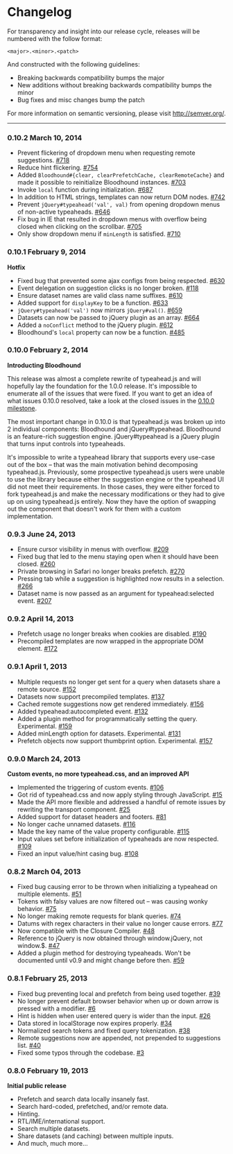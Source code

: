 Changelog
=========

For transparency and insight into our release cycle, releases will be numbered with the follow format:

`<major>.<minor>.<patch>`

And constructed with the following guidelines:

* Breaking backwards compatibility bumps the major
* New additions without breaking backwards compatibility bumps the minor
* Bug fixes and misc changes bump the patch

For more information on semantic versioning, please visit http://semver.org/.

---

### 0.10.2 March 10, 2014

* Prevent flickering of dropdown menu when requesting remote suggestions. [#718]
* Reduce hint flickering. [#754]
* Added `Bloodhound#{clear, clearPrefetchCache, clearRemoteCache}` and made it
  possible to reinitialize Bloodhound instances. [#703]
* Invoke `local` function during initialization. [#687]
* In addition to HTML strings, templates can now return DOM nodes. [#742]
* Prevent `jQuery#typeahead('val', val)` from opening dropdown menus of 
  non-active typeaheads. [#646]
* Fix bug in IE that resulted in dropdown menus with overflow being closed
  when clicking on the scrollbar. [#705]
* Only show dropdown menu if `minLength` is satisfied. [#710]

### 0.10.1 February 9, 2014

**Hotfix**

* Fixed bug that prevented some ajax configs from being respected. [#630]
* Event delegation on suggestion clicks is no longer broken. [#118]
* Ensure dataset names are valid class name suffixes. [#610]
* Added support for `displayKey` to be a function. [#633]
* `jQuery#typeahead('val')` now mirrors `jQuery#val()`. [#659]
* Datasets can now be passed to jQuery plugin as an array. [#664]
* Added a `noConflict` method to the jQuery plugin. [#612]
* Bloodhound's `local` property can now be a function. [#485]

### 0.10.0 February 2, 2014

**Introducting Bloodhound**

This release was almost a complete rewrite of typeahead.js and will hopefully
lay the foundation for the 1.0.0 release. It's impossible to enumerate all of 
the issues that were fixed. If you want to get an idea of what issues 0.10.0 
resolved, take a look at the closed issues in the [0.10.0 milestone].

The most important change in 0.10.0 is that typeahead.js was broken up into 2 
individual components: Bloodhound and jQuery#typeahead. Bloodhound is an 
feature-rich suggestion engine. jQuery#typeahead is a jQuery plugin that turns
input controls into typeaheads.

It's impossible to write a typeahead library that supports every use-case out 
of the box – that was the main motivation behind decomposing typeahead.js. 
Previously, some prospective typeahead.js users were unable to use the library 
because either the suggestion engine or the typeahead UI did not meet their
requirements. In those cases, they were either forced to fork typeahead.js and
make the necessary modifications or they had to give up on using typeahead.js
entirely. Now they have the option of swapping out the component that doesn't 
work for them with a custom implementation.

### 0.9.3 June 24, 2013

* Ensure cursor visibility in menus with overflow. [#209]
* Fixed bug that led to the menu staying open when it should have been closed. [#260]
* Private browsing in Safari no longer breaks prefetch. [#270]
* Pressing tab while a suggestion is highlighted now results in a selection. [#266]
* Dataset name is now passed as an argument for typeahead:selected event. [#207]

### 0.9.2 April 14, 2013

* Prefetch usage no longer breaks when cookies are disabled. [#190]
* Precompiled templates are now wrapped in the appropriate DOM element. [#172]

### 0.9.1 April 1, 2013

* Multiple requests no longer get sent for a query when datasets share a remote source. [#152]
* Datasets now support precompiled templates. [#137]
* Cached remote suggestions now get rendered immediately. [#156]
* Added typeahead:autocompleted event. [#132]
* Added a plugin method for programmatically setting the query. Experimental. [#159]
* Added minLength option for datasets. Experimental. [#131]
* Prefetch objects now support thumbprint option. Experimental. [#157]

### 0.9.0 March 24, 2013

**Custom events, no more typeahead.css, and an improved API**

* Implemented the triggering of custom events. [#106]
* Got rid of typeahead.css and now apply styling through JavaScript. [#15]
* Made the API more flexible and addressed a handful of remote issues by rewriting the transport component. [#25]
* Added support for dataset headers and footers. [#81]
* No longer cache unnamed datasets. [#116]
* Made the key name of the value property configurable. [#115]
* Input values set before initialization of typeaheads are now respected. [#109]
* Fixed an input value/hint casing bug. [#108]

### 0.8.2 March 04, 2013

* Fixed bug causing error to be thrown when initializing a typeahead on multiple elements. [#51]
* Tokens with falsy values are now filtered out – was causing wonky behavior. [#75]
* No longer making remote requests for blank queries. [#74]
* Datums with regex characters in their value no longer cause errors. [#77]
* Now compatible with the Closure Compiler. [#48]
* Reference to jQuery is now obtained through window.jQuery, not window.$. [#47]
* Added a plugin method for destroying typeaheads. Won't be documented until v0.9 and might change before then. [#59]

### 0.8.1 February 25, 2013

* Fixed bug preventing local and prefetch from being used together. [#39]
* No longer prevent default browser behavior when up or down arrow is pressed with a modifier. [#6]
* Hint is hidden when user entered query is wider than the input. [#26]
* Data stored in localStorage now expires properly. [#34]
* Normalized search tokens and fixed query tokenization. [#38]
* Remote suggestions now are appended, not prepended to suggestions list. [#40]
* Fixed some typos through the codebase. [#3]

### 0.8.0 February 19, 2013

**Initial public release**

* Prefetch and search data locally insanely fast.
* Search hard-coded, prefetched, and/or remote data.
* Hinting.
* RTL/IME/international support.
* Search multiple datasets.
* Share datasets (and caching) between multiple inputs.
* And much, much more...

[0.10.0 milestone]: https://github.com/twitter/typeahead.js/issues?milestone=8&page=1&state=closed

[#754]: https://github.com/twitter/typeahead.js/pull/754
[#742]: https://github.com/twitter/typeahead.js/pull/742
[#718]: https://github.com/twitter/typeahead.js/pull/718
[#710]: https://github.com/twitter/typeahead.js/pull/710
[#705]: https://github.com/twitter/typeahead.js/pull/705
[#703]: https://github.com/twitter/typeahead.js/pull/703
[#687]: https://github.com/twitter/typeahead.js/pull/687
[#664]: https://github.com/twitter/typeahead.js/pull/664
[#659]: https://github.com/twitter/typeahead.js/pull/659
[#646]: https://github.com/twitter/typeahead.js/pull/646
[#633]: https://github.com/twitter/typeahead.js/pull/633
[#630]: https://github.com/twitter/typeahead.js/pull/630
[#612]: https://github.com/twitter/typeahead.js/pull/612
[#610]: https://github.com/twitter/typeahead.js/pull/610
[#485]: https://github.com/twitter/typeahead.js/pull/485
[#270]: https://github.com/twitter/typeahead.js/pull/270
[#266]: https://github.com/twitter/typeahead.js/pull/266
[#260]: https://github.com/twitter/typeahead.js/pull/260
[#209]: https://github.com/twitter/typeahead.js/pull/209
[#207]: https://github.com/twitter/typeahead.js/pull/207
[#190]: https://github.com/twitter/typeahead.js/pull/190
[#172]: https://github.com/twitter/typeahead.js/pull/172
[#159]: https://github.com/twitter/typeahead.js/pull/159
[#157]: https://github.com/twitter/typeahead.js/pull/157
[#156]: https://github.com/twitter/typeahead.js/pull/156
[#152]: https://github.com/twitter/typeahead.js/pull/152
[#137]: https://github.com/twitter/typeahead.js/pull/137
[#132]: https://github.com/twitter/typeahead.js/pull/132
[#131]: https://github.com/twitter/typeahead.js/pull/131
[#118]: https://github.com/twitter/typeahead.js/pull/118
[#116]: https://github.com/twitter/typeahead.js/pull/116
[#115]: https://github.com/twitter/typeahead.js/pull/115
[#109]: https://github.com/twitter/typeahead.js/pull/109
[#108]: https://github.com/twitter/typeahead.js/pull/108
[#106]: https://github.com/twitter/typeahead.js/pull/106
[#81]: https://github.com/twitter/typeahead.js/pull/81
[#77]: https://github.com/twitter/typeahead.js/pull/77
[#75]: https://github.com/twitter/typeahead.js/pull/75
[#74]: https://github.com/twitter/typeahead.js/pull/74
[#59]: https://github.com/twitter/typeahead.js/pull/59
[#51]: https://github.com/twitter/typeahead.js/pull/51
[#48]: https://github.com/twitter/typeahead.js/pull/48
[#47]: https://github.com/twitter/typeahead.js/pull/47
[#40]: https://github.com/twitter/typeahead.js/pull/40
[#39]: https://github.com/twitter/typeahead.js/pull/39
[#38]: https://github.com/twitter/typeahead.js/pull/38
[#34]: https://github.com/twitter/typeahead.js/pull/34
[#26]: https://github.com/twitter/typeahead.js/pull/26
[#25]: https://github.com/twitter/typeahead.js/pull/25
[#15]: https://github.com/twitter/typeahead.js/pull/15
[#6]: https://github.com/twitter/typeahead.js/pull/6
[#3]: https://github.com/twitter/typeahead.js/pull/3
